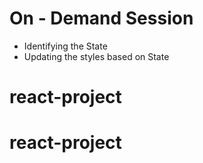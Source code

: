 # On - Demand Session

- Identifying the State
- Updating the styles based on State
# react-project
# react-project
